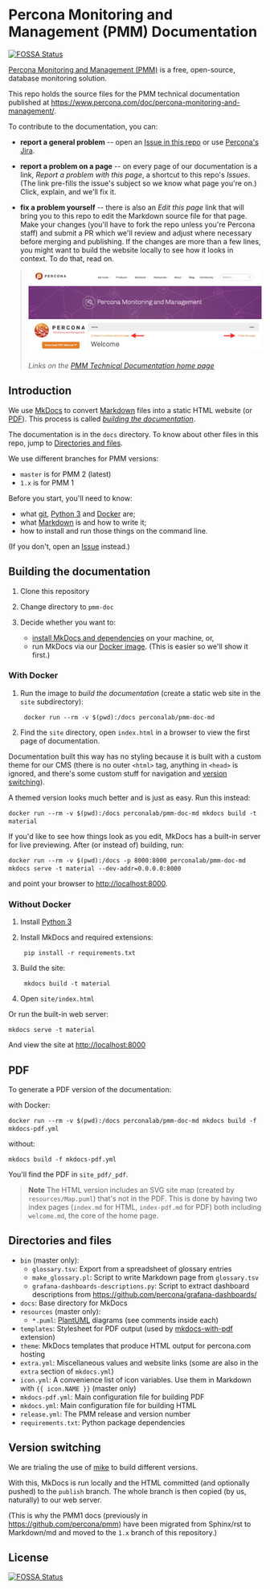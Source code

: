 # Percona Monitoring and Management (PMM) Documentation
[![FOSSA Status](https://app.fossa.com/api/projects/git%2Bgithub.com%2Fpercona%2Fpmm-doc.svg?type=shield)](https://app.fossa.com/projects/git%2Bgithub.com%2Fpercona%2Fpmm-doc?ref=badge_shield)

[Percona Monitoring and Management (PMM)](https://www.percona.com/software/database-tools/percona-monitoring-and-management) is a free, open-source, database monitoring solution.

This repo holds the source files for the PMM technical documentation published at <https://www.percona.com/doc/percona-monitoring-and-management/>.


To contribute to the documentation, you can:

- **report a general problem** -- open an [Issue in this repo](https://github.com/percona/pmm-doc/issues/new?title=PMM%20doc%20issue&body=Please%20describe%20the%20issue%20here) or use [Percona's Jira](https://jira.percona.com/browse/PMM).

- **report a problem on a page** -- on every page of our documentation is a link, *Report a problem with this page*, a shortcut to this repo's *Issues*. (The link pre-fills the issue's subject so we know what page you're on.) Click, explain, and we'll fix it.

- **fix a problem yourself** -- there is also an *Edit this page* link that will bring you to this repo to edit the Markdown source file for that page. Make your changes (you'll have to fork the repo unless you're Percona staff) and submit a PR which we'll review and adjust where necessary before merging and publishing. If the changes are more than a few lines, you might want to build the website locally to see how it looks in context. To do that, read on.

> ![PMM Technical Documentation links](docs/_images/pmm-links.png)
>
> *Links on the [PMM Technical Documentation home page](https://www.percona.com/doc/percona-monitoring-and-management/)*
## Introduction

We use [MkDocs](https://www.mkdocs.org/) to convert [Markdown](https://daringfireball.net/projects/markdown/) files into a static HTML website (or [PDF](#pdf)). This process is called [*building the documentation*](#building-the-documentation).

The documentation is in the `docs` directory. To know about other files in this repo, jump to [Directories and files](#directories-and-files).

We use different branches for PMM versions:

- `master` is for PMM 2 (latest)
- `1.x` is for PMM 1


Before you start, you'll need to know:

- what [git](https://git-scm.com), [Python 3](https://www.python.org/downloads/) and [Docker](https://docs.docker.com/get-docker/) are;
- what [Markdown](https://daringfireball.net/projects/markdown/) is and how to write it;
- how to install and run those things on the command line.

(If you don't, open an [Issue](https://github.com/percona/pmm-doc/issues/new?title=PMM%20doc%20issue&body=Please%20describe%20the%20issue%20here) instead.)

## Building the documentation

1. Clone this repository

2. Change directory to `pmm-doc`

3. Decide whether you want to:
	- [install MkDocs and dependencies](#without-docker) on your machine, or,
	- run MkDocs via our [Docker image](https://hub.docker.com/repository/docker/perconalab/pmm-doc-md). (This is easier so we'll show it first.)
### With Docker

1. Run the image to *build the documentation* (create a static web site in the `site` subdirectory):

		docker run --rm -v $(pwd):/docs perconalab/pmm-doc-md

2. Find the `site` directory, open `index.html` in a browser to view the first page of documentation.

Documentation built this way has no styling because it is built with a custom theme for our CMS (there is no outer `<html>` tag, anything in `<head>` is ignored, and there's some custom stuff for navigation and [version switching](#version-switching)).

A themed version looks much better and is just as easy. Run this instead:

	docker run --rm -v $(pwd):/docs perconalab/pmm-doc-md mkdocs build -t material

If you'd like to see how things look as you edit, MkDocs has a built-in server for live previewing. After (or instead of) building, run:

	docker run --rm -v $(pwd):/docs -p 8000:8000 perconalab/pmm-doc-md mkdocs serve -t material --dev-addr=0.0.0.0:8000


and point your browser to [http://localhost:8000](http://localhost:8000).

### Without Docker

1. Install [Python 3](https://www.python.org/downloads/)

2. Install MkDocs and required extensions:

        pip install -r requirements.txt

3. Build the site:

		mkdocs build -t material

4. Open `site/index.html`


Or run the built-in web server:

    mkdocs serve -t material


And view the site at <http://localhost:8000>

## PDF

To generate a PDF version of the documentation:

with Docker:

	docker run --rm -v $(pwd):/docs perconalab/pmm-doc-md mkdocs build -f mkdocs-pdf.yml

without:

	mkdocs build -f mkdocs-pdf.yml

You'll find the PDF in `site_pdf/_pdf`.

> **Note**
> The HTML version includes an SVG site map (created by `resources/Map.puml`) that's not in the PDF. This is done by having two index pages (`index.md` for HTML, `index-pdf.md` for PDF) both including `welcome.md`, the core of the home page.

## Directories and files

- `bin` (master only):
    - `glossary.tsv`: Export from a spreadsheet of glossary entries
    - `make_glossary.pl`: Script to write Markdown page from `glossary.tsv`
    - `grafana-dashboards-descriptions.py`: Script to extract dashboard descriptions from <https://github.com/percona/grafana-dashboards/>
- `docs`: Base directory for MkDocs
- `resources` (master only):
    - `*.puml`: [PlantUML](https://plantuml.com) diagrams (see comments inside each)
- `templates`: Stylesheet for PDF output (used by [mkdocs-with-pdf](https://github.com/orzih/mkdocs-with-pdf) extension)
- `theme`: MkDocs templates that produce HTML output for percona.com hosting
- `extra.yml`: Miscellaneous values and website links (some are also in the `extra` section of `mkdocs.yml`)
- `icon.yml`: A convenience list of icon variables. Use them in Markdown with `{{ icon.NAME }}` (master only)
- `mkdocs-pdf.yml`: Main configuration file for building PDF
- `mkdocs.yml`: Main configuration file for building HTML
- `release.yml`: The PMM release and version number
- `requirements.txt`: Python package dependencies

## Version switching

We are trialing the use of [mike](https://github.com/jimporter/mike) to build different versions.

With this, MkDocs is run locally and the HTML committed (and optionally pushed) to the `publish` branch. The whole branch is then copied (by us, naturally) to our web server.

(This is why the PMM1 docs (previously in <https://github.com/percona/pmm>) have been migrated from Sphinx/rst to Markdown/md and moved to the `1.x` branch of this repository.)

## License
[![FOSSA Status](https://app.fossa.com/api/projects/git%2Bgithub.com%2Fpercona%2Fpmm-doc.svg?type=large)](https://app.fossa.com/projects/git%2Bgithub.com%2Fpercona%2Fpmm-doc?ref=badge_large)
